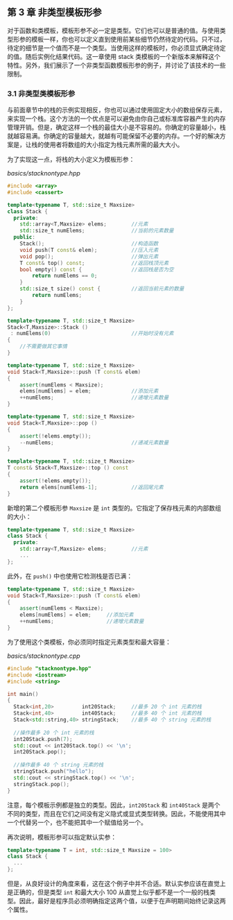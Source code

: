 ## 第 3 章    非类型模板形参

对于函数和类模板，模板形参不必一定是类型。它们也可以是普通的值。与使用类型形参的模板一样，你也可以定义直到使用前某些细节仍然待定的代码。只不过，待定的细节是一个值而不是一个类型。当使用这样的模板时，你必须显式确定待定的值。随后实例化结果代码。这一章使用 stack 类模板的一个新版本来解释这个特性。另外，我们展示了一个非类型函数模板形参的例子，并讨论了该技术的一些限制。

### 3.1    非类型类模板形参

与前面章节中的栈的示例实现相反，你也可以通过使用固定大小的数组保存元素，来实现一个栈。这个方法的一个优点是可以避免由你自己或标准库容器产生的内存管理开销。但是，确定这样一个栈的最佳大小是不容易的。你确定的容量越小，栈就越容易满。你确定的容量越大，就越有可能保留不必要的内存。一个好的解决方案是，让栈的使用者将数组的大小指定为栈元素所需的最大大小。

为了实现这一点，将栈的大小定义为模板形参：

*basics/stacknontype.hpp*

```c++
#include <array>
#include <cassert>

template<typename T, std::size_t Maxsize>
class Stack {
  private:
    std::array<T,Maxsize> elems;		//元素
    std::size_t numElems;				//当前的元素数量
  public:
    Stack();							//构造函数
    void push(T const& elem);			//压入元素
    void pop();							//弹出元素
    T const& top() const;				//返回栈顶元素
    bool empty() const {				//返回栈是否为空
        return numElems == 0;
    }
    std::size_t size() const {			//返回当前元素的数量
        return numElems;
    }
};

template<typename T, std::size_t Maxsize>
Stack<T,Maxsize>::Stack ()
 : numElems(0)							//开始时没有元素
{
	//不需要做其它事情
}

template<typename T, std::size_t Maxsize>
void Stack<T,Maxsize>::push (T const& elem)
{
    assert(numElems < Maxsize);
    elems[numElems] = elem;				//添加元素
    ++numElems;							//递增元素数量
}

template<typename T, std::size_t Maxsize>
void Stack<T,Maxsize>::pop ()
{
    assert(!elems.empty());
    --numElems;							//递减元素数量
}

template<typename T, std::size_t Maxsize>
T const& Stack<T,Maxsize>::top () const
{
    assert(!elems.empty());
    return elems[numElems-1];			//返回尾元素
}
```

新增的第二个模板形参 `Maxsize` 是 `int` 类型的。它指定了保存栈元素的内部数组的大小：

```c++
template<typename T, std::size_t Maxsize>
class Stack {
  private:
    std::array<T,Maxsize> elems;		//元素
    ...
};
```

此外，在 `push()` 中也使用它检测栈是否已满：

```c++
template<typename T, std::size_t Maxsize>
void Stack<T,Maxsize>::push (T const& elem)
{
    assert(numElems < Maxsize);
    elems[numElems] = elem;		//添加元素
    ++numElems;					//递增元素数量
}
```

为了使用这个类模板，你必须同时指定元素类型和最大容量：

*basics/stacknontype.cpp*

```c++
#include "stacknontype.hpp"
#include <iostream>
#include <string>

int main()
{
  Stack<int,20>         int20Stack;		//最多 20 个 int 元素的栈
  Stack<int,40>         int40Stack;		//最多 40 个 int 元素的栈
  Stack<std::string,40> stringStack;	//最多 40 个 string 元素的栈
    
  //操作最多 20 个 int 元素的栈
  int20Stack.push(7);
  std::cout << int20Stack.top() << '\n';
  int20Stack.pop();
    
  //操作最多 40 个 string 元素的栈
  stringStack.push("hello");
  std::cout << stringStack.top() << '\n';
  stringStack.pop();
}
```

注意，每个模板示例都是独立的类型。因此，`int20Stack` 和 `int40Stack` 是两个不同的类型，而且在它们之间没有定义隐式或显式类型转换。因此，不能使用其中一个代替另一个，也不能把其中一个赋值给另一个。

再次说明，模板形参可以指定默认实参：

```c++
template<typename T = int, std::size_t Maxsize = 100>
class Stack {
  ...
};
```

但是，从良好设计的角度来看，这在这个例子中并不合适。默认实参应该在直觉上是正确的，但是类型 `int` 和最大大小 100 从直觉上似乎都不是一个一般的栈类型。因此，最好是程序员必须明确指定这两个值，以便于在声明期间始终记录这两个属性。